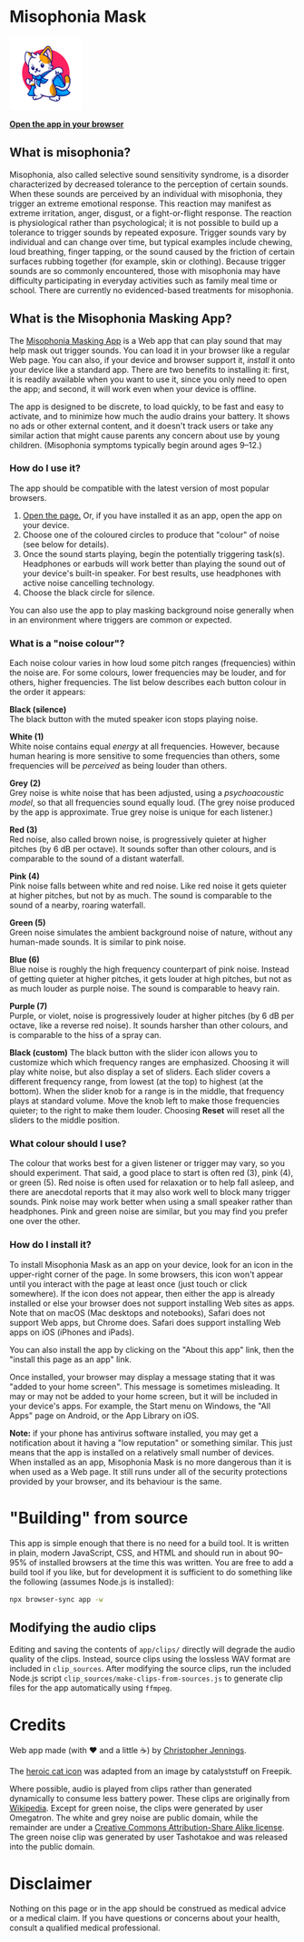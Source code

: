 # Misophonia Mask

<img src="app/icon.svg" width="128" alt="Icon for the masking app: a cartoon cat in a cape stands on its hind legs and strikes a heroic pose" />

**[Open the app in your browser](https://cgjennings.ca/live/misophonia-mask/)**

## What is misophonia?
Misophonia, also called selective sound sensitivity syndrome, is a disorder characterized by decreased tolerance to the perception of certain sounds.
When these sounds are perceived by an individual with misophonia, they trigger an extreme emotional response.
This reaction may manifest as extreme irritation, anger, disgust, or a fight-or-flight response.
The reaction is physiological rather than psychological; it is not possible to build up a tolerance to trigger sounds by repeated exposure.
Trigger sounds vary by individual and can change over time, but typical examples include chewing, loud breathing, finger tapping, or the sound caused by the friction of certain surfaces rubbing together (for example, skin or clothing).
Because trigger sounds are so commonly encountered, those with misophonia may have difficulty participating in everyday activities such as family meal time or school.
There are currently no evidenced-based treatments for misophonia.

## What is the Misophonia Masking App?
The [Misophonia Masking App](https://cgjennings.ca/live/misophonia-mask/) is a Web app that can play sound that may help mask out trigger sounds.
You can load it in your browser like a regular Web page.
You can also, if your device and browser support it, *install* it onto your device like a standard app.
There are two benefits to installing it: first, it is readily available when you want to use it, since you only need to open the app; and second, it will work even when your device is offline.

The app is designed to be discrete, to load quickly, to be fast and easy to activate, and to minimize how much the audio drains your battery. It shows no ads or other external content, and it doesn't track users or take any similar action that might cause parents any concern about use by young children. (Misophonia symptoms typically begin around ages 9&ndash;12.)

### How do I use it?

The app should be compatible with the latest version of most popular browsers.

1. [Open the page.](https://cgjennings.ca/live/misophonia-mask/) Or, if you have installed it as an app, open the app on your device.
2. Choose one of the coloured circles to produce that "colour" of noise (see below for details).
3. Once the sound starts playing, begin the potentially triggering task(s). Headphones or earbuds will work better than playing the sound out of your device's built-in speaker. For best results, use headphones with active noise cancelling technology.
4. Choose the black circle for silence.

You can also use the app to play masking background noise generally when in an environment where triggers are common or expected.

### What is a "noise colour"?

Each noise colour varies in how loud some pitch ranges (frequencies) within the noise are. For some colours, lower frequencies may be louder, and for others, higher frequencies. The list below describes each button colour in the order it appears:

**Black (silence)**  
The black button with the muted speaker icon stops playing noise.

**White (1)**  
White noise contains equal *energy* at all frequencies. However, because human hearing is more sensitive to some frequencies than others, some frequencies will be *perceived* as being louder than others.

**Grey (2)**  
Grey noise is white noise that has been adjusted, using a *psychoacoustic model*, so that all frequencies sound equally loud. (The grey noise produced by the app is approximate. True grey noise is unique for each listener.)

**Red (3)**  
Red noise, also called brown noise, is progressively quieter at higher pitches (by 6&nbsp;dB per octave). It sounds softer than other colours, and is comparable to the sound of a distant waterfall.

**Pink (4)**  
Pink noise falls between white and red noise. Like red noise it gets quieter at higher pitches, but not by as much. The sound is comparable to the sound of a nearby, roaring waterfall.

**Green (5)**  
Green noise simulates the ambient background noise of nature, without any human-made sounds. It is similar to pink noise.

**Blue (6)**  
Blue noise is roughly the high frequency counterpart of pink noise. Instead of getting quieter at higher pitches, it gets louder at high pitches, but not as as much louder as purple noise. The sound is comparable to heavy rain.

**Purple (7)**  
Purple, or violet, noise is progressively louder at higher pitches (by 6&nbsp;dB per octave, like a reverse red noise). It sounds harsher than other colours, and is comparable to the hiss of a spray can.

**Black (custom)**
The black button with the slider icon allows you to customize which which frequency ranges are emphasized.
Choosing it will play white noise, but also display a set of sliders.
Each slider covers a different frequency range, from lowest (at the top) to highest (at the bottom).
When the slider knob for a range is in the middle, that frequency plays at standard volume.
Move the knob left to make those frequencies quieter; to the right to make them louder.
Choosing **Reset** will reset all the sliders to the middle position.

### What colour should I use?
The colour that works best for a given listener or trigger may vary, so you should experiment. That said, a good place to start is often red (3), pink (4), or green (5). Red noise is often used for relaxation or to help fall asleep, and there are anecdotal reports that it may also work well to block many trigger sounds. Pink noise may work better when using a small speaker rather than headphones. Pink and green noise are similar, but you may find you prefer one over the other.

### How do I install it?
To install Misophonia Mask as an app on your device, look for an icon in the upper-right corner of the page.
In some browsers, this icon won't appear until you interact with the page at least once (just touch or click somewhere).
If the icon does not appear, then either the app is already installed or else your browser does not support installing Web sites as apps.
Note that on macOS (Mac desktops and notebooks), Safari does not support Web apps, but Chrome does.
Safari does support installing Web apps on iOS (iPhones and iPads).

You can also install the app by clicking on the "About this app" link, then the "install this page as an app" link.

Once installed, your browser may display a message stating that it was "added to your home screen".
This message is sometimes misleading.
It may or may not be added to your home screen, but it will be included in your device's apps.
For example, the Start menu on Windows, the "All Apps" page on Android, or the App Library on iOS.

**Note:** if your phone has antivirus software installed, you may get a notification about it having a "low reputation" or something similar.
This just means that the app is installed on a relatively small number of devices.
When installed as an app, Misophonia Mask is no more dangerous than it is when used as a Web page.
It still runs under all of the security protections provided by your browser, and its behaviour is the same.

# "Building" from source
This app is simple enough that there is no need for a build tool.
It is written in plain, modern JavaScript, CSS, and HTML and should run in about 90–95% of installed browsers at the time this was written.
You are free to add a build tool if you like, but for development it is sufficient to do something like the following (assumes Node.js is installed):

```bash
npx browser-sync app -w
```

## Modifying the audio clips
Editing and saving the contents of `app/clips/` directly will degrade the audio quality of the clips.
Instead, source clips using the lossless WAV format are included in `clip_sources`.
After modifying the source clips, run the included Node.js script `clip_sources/make-clips-from-sources.js` to generate clip files for the app automatically using `ffmpeg`.

# Credits
Web app made (with ❤️ and a little ☕) by [Christopher Jennings](https://cgjennings.ca/contact/).

The [heroic cat icon](https://www.freepik.com/free-vector/cute-cat-super-hero-cartoon-icon-illustration-animal-hero-icon-concept-isolated-flat-cartoon-style_13874643.htm)
was adapted from an image by catalyststuff on Freepik.

Where possible, audio is played from clips rather than generated dynamically to consume less battery power.
These clips are originally from [Wikipedia](https://en.wikipedia.org/wiki/Colors_of_noise).
Except for green noise, the clips were generated by user Omegatron.
The white and grey noise are public domain, while the remainder are under a
[Creative Commons Attribution-Share Alike license](https://creativecommons.org/licenses/by-sa/3.0/deed.en).
The green noise clip was generated by user Tashotakoe and was released into the public domain.

# Disclaimer
Nothing on this page or in the app should be construed as medical advice or a medical claim.
If you have questions or concerns about your health, consult a qualified medical professional.